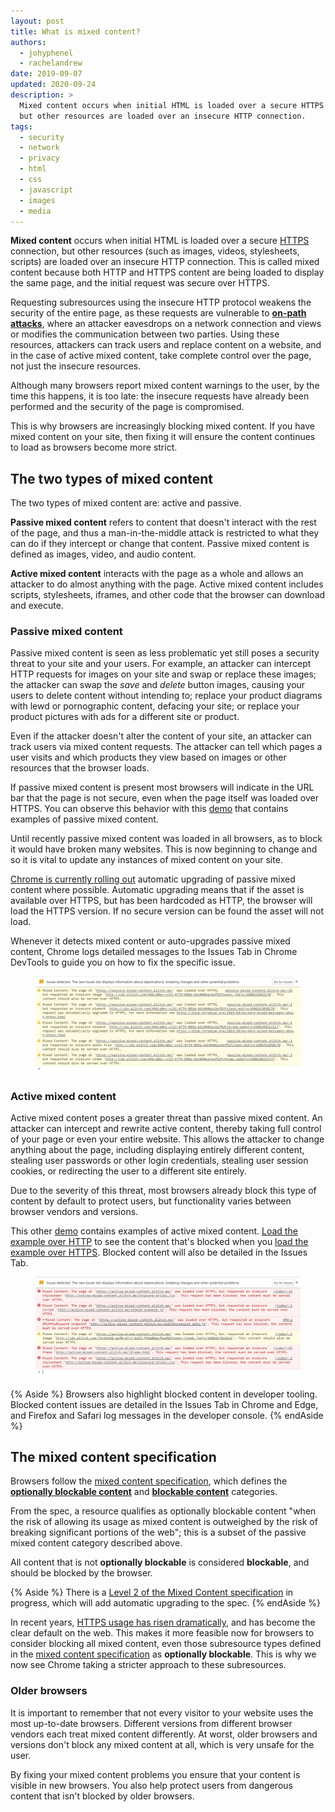 ```yaml
---
layout: post
title: What is mixed content?
authors:
  - johyphenel
  - rachelandrew
date: 2019-09-07
updated: 2020-09-24
description: >
  Mixed content occurs when initial HTML is loaded over a secure HTTPS connection,
  but other resources are loaded over an insecure HTTP connection.
tags:
  - security
  - network
  - privacy
  - html
  - css
  - javascript
  - images
  - media
---
```


**Mixed content** occurs when initial HTML is loaded over a secure
[HTTPS](/why-https-matters/) connection, but other resources (such as images,
videos, stylesheets, scripts) are loaded over an insecure HTTP connection.
This is called mixed content
because both HTTP and HTTPS content are being loaded to display the same page,
and the initial request was secure over HTTPS.

Requesting subresources using the insecure HTTP protocol weakens the security of the entire page,
as these requests are vulnerable to [**on-path attacks**](https://www.ietf.org/rfc/rfc7835.html#section-2.1.1),
where an attacker eavesdrops on a network connection and views or modifies the communication between two parties.
Using these resources, attackers can track users and replace content on a website,
and in the case of active mixed content, take complete control over the page, not just the insecure resources.

Although many browsers report mixed content warnings to the user,
by the time this happens, it is too late:
the insecure requests have already been performed and the security of the page is compromised.

This is why browsers are increasingly blocking mixed content.
If you have mixed content on your site,
then fixing it will ensure the content continues to load as browsers become more strict.

## The two types of mixed content

The two types of mixed content are: active and passive.

**Passive mixed content** refers to content that doesn't interact with the rest of the page,
and thus a man-in-the-middle attack is restricted to what they can do if they intercept or change that content.
Passive mixed content is defined as images, video, and audio content.

**Active mixed content** interacts with the page as a whole and allows an attacker to do almost anything with the page.
Active mixed content includes scripts, stylesheets, iframes,
and other code that the browser can download and execute.

### Passive mixed content

Passive mixed content is seen as less problematic yet still poses a security threat to your site and your users.
For example, an attacker can intercept HTTP requests for images on your site and swap or replace these images;
the attacker can swap the _save_ and _delete_ button images,
causing your users to delete content without intending to;
replace your product diagrams with lewd or pornographic content,
defacing your site; or replace your product pictures with ads for a different site or product.

Even if the attacker doesn't alter the content of your site,
an attacker can track users via mixed content requests.
The attacker can tell which pages a user visits and which products they view based on images or other resources that the browser loads.

If passive mixed content is present most browsers will indicate in the URL bar that the page is not secure,
even when the page itself was loaded over HTTPS.
You can observe this behavior with this [demo](https://passive-mixed-content.glitch.me/)
that contains examples of passive mixed content.

Until recently passive mixed content was loaded in all browsers,
as to block it would have broken many websites.
This is now beginning to change and so it is vital to update any instances of mixed content on your site.

[Chrome is currently rolling out](https://blog.chromium.org/2019/10/no-more-mixed-messages-about-https.html )
automatic upgrading of passive mixed content where possible.
Automatic upgrading means that if the asset is available over HTTPS, but has been hardcoded as HTTP,
the browser will load the HTTPS version. If no secure version can be found the asset will not load.

Whenever it detects mixed content or auto-upgrades passive mixed content, Chrome logs detailed messages to the Issues Tab in Chrome DevTools
to guide you on how to fix the specific issue.

<figure class="w-figure">
  <img class="w-screenshot"
      src="passive-mixed-content.jpg"
      alt="The Issues tab in Chrome DevTools shows detailed information about the specific mixed content issue and how to fix it">
</figure>

### Active mixed content

Active mixed content poses a greater threat than passive mixed content.
An attacker can intercept and rewrite active content,
thereby taking full control of your page or even your entire website.
This allows the attacker to change anything about the page,
including displaying entirely different content,
stealing user passwords or other login credentials,
stealing user session cookies,
or redirecting the user to a different site entirely.

Due to the severity of this threat,
most browsers already block this type of content by default to protect users,
but functionality varies between browser vendors and versions.

This other [demo](https://active-mixed-content.glitch.me/) contains examples of active mixed content.
[Load the example over HTTP](http://active-mixed-content.glitch.me/)
to see the content that's blocked when you [load the example over
HTTPS](https://active-mixed-content.glitch.me/). Blocked content will also be detailed in the Issues Tab.

<figure class="w-figure">
  <img class="w-screenshot"
      src="active-mixed-content.jpg"
      alt="The Issues tab in Chrome DevTools shows detailed information about the specific mixed content issue and how to fix it">
</figure>

{% Aside %}
Browsers also highlight blocked content in developer tooling. Blocked content issues are detailed in the Issues Tab in Chrome and Edge, and Firefox and Safari log messages in the developer console.
{% endAside %}

## The mixed content specification

Browsers follow the [mixed content specification](https://w3c.github.io/webappsec-mixed-content/),
which defines the [**optionally blockable content**](https://w3c.github.io/webappsec-mixed-content/#optionally-blockable-mixed-content)
and [**blockable content**](https://w3c.github.io/webappsec-mixed-content/#category-blockable) categories.

From the spec,
a resource qualifies as optionally blockable content
"when the risk of allowing its usage as mixed content is outweighed by the risk of breaking significant portions of the web";
this is a subset of the passive mixed content category described above.

All content that is not **optionally blockable** is considered **blockable**,
and should be blocked by the browser.

{% Aside %}
There is a [Level 2 of the Mixed Content specification](https://w3c.github.io/webappsec-mixed-content/level2.html) in progress,
which will add automatic upgrading to the spec.
{% endAside %}

In recent years, [HTTPS usage has risen dramatically](https://transparencyreport.google.com/https/overview),
and has become the clear default on the web.
This makes it more feasible now for browsers to consider blocking all mixed content,
even those subresource types defined in the [mixed content specification](https://w3c.github.io/webappsec/specs/mixedcontent/) as **optionally blockable**.
This is why we now see Chrome taking a stricter approach to these subresources.

### Older browsers

It is important to remember that not every visitor to your website uses the most up-to-date browsers.
Different versions from different browser vendors each treat mixed content differently.
At worst, older browsers and versions don't block any mixed content at all,
which is very unsafe for the user.

By fixing your mixed content problems you ensure that your content is visible in new browsers.
You also help protect users from dangerous content that isn't blocked by older browsers.
